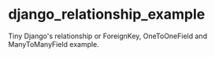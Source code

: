django_relationship_example
===========================

Tiny Django's relationship or ForeignKey, OneToOneField and ManyToManyField example.


